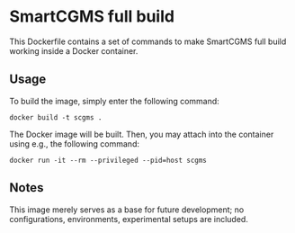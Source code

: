 # SmartCGMS full build

This Dockerfile contains a set of commands to make SmartCGMS full build working inside a Docker container.

## Usage

To build the image, simply enter the following command:

```
docker build -t scgms .
```

The Docker image will be built. Then, you may attach into the container using e.g., the following command:

```
docker run -it --rm --privileged --pid=host scgms
```

## Notes

This image merely serves as a base for future development; no configurations, environments, experimental setups are included.
